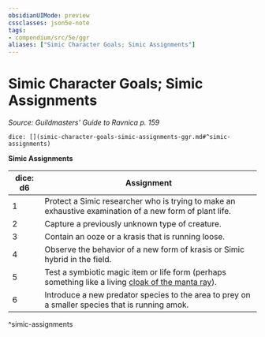 ```yaml
---
obsidianUIMode: preview
cssclasses: json5e-note
tags:
- compendium/src/5e/ggr
aliases: ["Simic Character Goals; Simic Assignments"]
---
```

# Simic Character Goals; Simic Assignments
*Source: Guildmasters' Guide to Ravnica p. 159* 

`dice: [](simic-character-goals-simic-assignments-ggr.md#^simic-assignments)`

**Simic Assignments**

| dice: d6 | Assignment |
|----------|------------|
| 1 | Protect a Simic researcher who is trying to make an exhaustive examination of a new form of plant life. |
| 2 | Capture a previously unknown type of creature. |
| 3 | Contain an ooze or a krasis that is running loose. |
| 4 | Observe the behavior of a new form of krasis or Simic hybrid in the field. |
| 5 | Test a symbiotic magic item or life form (perhaps something like a living [cloak of the manta ray](/compendium/items/cloak-of-the-manta-ray.md)). |
| 6 | Introduce a new predator species to the area to prey on a smaller species that is running amok. |
^simic-assignments